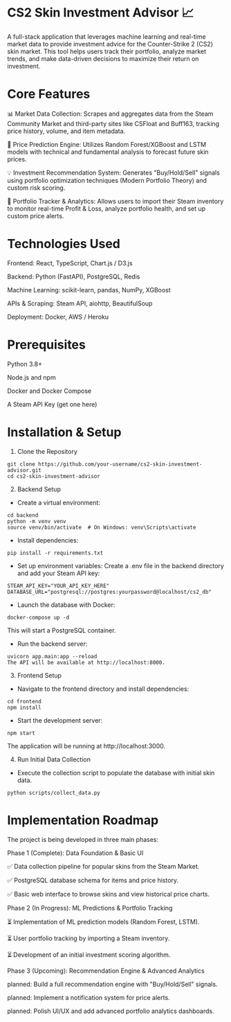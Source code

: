 # CS2 Skin Investment Advisor 📈
A full-stack application that leverages machine learning and real-time market data to provide investment advice for the Counter-Strike 2 (CS2) skin market. This tool helps users track their portfolio, analyze market trends, and make data-driven decisions to maximize their return on investment.

# Core Features
📊 Market Data Collection: Scrapes and aggregates data from the Steam Community Market and third-party sites like CSFloat and Buff163, tracking price history, volume, and item metadata.

🤖 Price Prediction Engine: Utilizes Random Forest/XGBoost and LSTM models with technical and fundamental analysis to forecast future skin prices.

💡 Investment Recommendation System: Generates "Buy/Hold/Sell" signals using portfolio optimization techniques (Modern Portfolio Theory) and custom risk scoring.

💼 Portfolio Tracker & Analytics: Allows users to import their Steam inventory to monitor real-time Profit & Loss, analyze portfolio health, and set up custom price alerts.

# Technologies Used
Frontend: React, TypeScript, Chart.js / D3.js

Backend: Python (FastAPI), PostgreSQL, Redis

Machine Learning: scikit-learn, pandas, NumPy, XGBoost

APIs & Scraping: Steam API, aiohttp, BeautifulSoup

Deployment: Docker, AWS / Heroku

# Prerequisites
Python 3.8+

Node.js and npm

Docker and Docker Compose

A Steam API Key (get one here)

# Installation & Setup

1. Clone the Repository
```
git clone https://github.com/your-username/cs2-skin-investment-advisor.git
cd cs2-skin-investment-advisor
```
2. Backend Setup
* Create a virtual environment:
```
cd backend
python -m venv venv
source venv/bin/activate  # On Windows: venv\Scripts\activate
```
* Install dependencies:
```
pip install -r requirements.txt
```
* Set up environment variables: Create a .env file in the backend directory and add your Steam API key:
```
STEAM_API_KEY="YOUR_API_KEY_HERE"
DATABASE_URL="postgresql://postgres:yourpassword@localhost/cs2_db"
```
* Launch the database with Docker:
```
docker-compose up -d
```
This will start a PostgreSQL container.
* Run the backend server:
```
uvicorn app.main:app --reload
The API will be available at http://localhost:8000.
```
3. Frontend Setup
* Navigate to the frontend directory and install dependencies:
```
cd frontend
npm install
```
* Start the development server:
```
npm start
```
The application will be running at http://localhost:3000.

4. Run Initial Data Collection
* Execute the collection script to populate the database with initial skin data.
```
python scripts/collect_data.py
```

# Implementation Roadmap

The project is being developed in three main phases:

Phase 1 (Complete): Data Foundation & Basic UI

✅ Data collection pipeline for popular skins from the Steam Market.

✅ PostgreSQL database schema for items and price history.

✅ Basic web interface to browse skins and view historical price charts.

Phase 2 (In Progress): ML Predictions & Portfolio Tracking

⏳ Implementation of ML prediction models (Random Forest, LSTM).

⏳ User portfolio tracking by importing a Steam inventory.

⏳ Development of an initial investment scoring algorithm.

Phase 3 (Upcoming): Recommendation Engine & Advanced Analytics

planned: Build a full recommendation engine with "Buy/Hold/Sell" signals.

planned: Implement a notification system for price alerts.

planned: Polish UI/UX and add advanced portfolio analytics dashboards.

